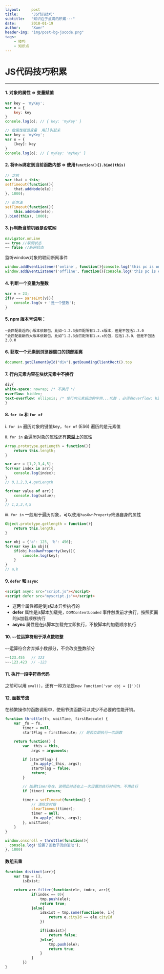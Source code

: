 ```yaml
---
layout:     post
title:      "JS代码技巧"
subtitle:   "知识在于点滴的积累···"
date:       2018-01-19
author:     "Xuer"
header-img: "img/post-bg-jscode.png"
tags:
    - 技巧
    - 知识点
---
```


# JS代码技巧积累

---

#### 1. 对象的属性 => 变量赋值

```javascript
var key = 'myKey';
var o = {
	key: key
}
console.log(o); // { key: 'myKey' }

// 给属性赋值变量  用[]引起来
var key = 'myKey';
var o = {
	[key]: key
}
console.log(o); // { myKey: 'myKey' }
```

#### 2. 将this绑定到当前函数内部 => 使用`function(){}.bind(this)`

```javascript
// 之前
var that = this;
setTimeout(function(){
	that.addNode(ele);    
}, 1000);

// 新方法
setTimeout(function(){
	this.addNode(ele);    
}.bind(this), 1000);
```
 		
#### 3. js判断当前机器是否联网
    
```javascript
navigator.onLine
== true //联网状态
== false //断网状态
```
监听window对象的联网断网事件

```javascript
window.addEventListener('online', function(){console.log('this pc is online')});
window.addEventListener('offline', function(){console.log('this pc is offline')});
```
    
#### 4. 判断一个变量为整数

```javascript
var v = 23;
if(v === parseInt(v)){
    console.log(v + '是一个整数');
}
```
    
#### 5. npm 版本号说明：

```
~会匹配最近的小版本依赖包，比如~1.2.3会匹配所有1.2.x版本，但是不包括1.3.0
^会匹配最新的大版本依赖包，比如^1.2.3会匹配所有1.x.x的包，包括1.3.0，但是不包括2.0.0
```
    
#### 6. 获取一个元素到浏览器窗口的顶部距离

```javascript
document.getElementById("div").getBoundingClientRect().top
```
    
#### 7. 行内元素内容在块状元素中不换行

```css
div{
white-space: nowrap; /* 不换行 */
overflow: hidden;
text-overflow: ellipsis; /* 使行内元素超出的字用...代替 ，必须有overflow: hidden */
}
```
    
#### 8. `for in` 和 `for of`

i. `for in` 遍历对象的键值key，`for of` (ES6) 遍历的是元素值

ii. `for in` 会遍历对象的属性还有**原型**上的属性

```javascript
Array.prototype.getLength = function(){
    return this.length;
}

var arr = [1,2,3,4,5];
for(var index in arr){
    console.log(index);
}
// 0,1,2,3,4,getLength

for(var value of arr){
    console.log(value);
}
// 1,2,3,4,5
```
iii. `for in` 一般用于遍历对象，可以使用`hasOwnProperty`筛选自身的属性 

```javascript
Object.prototype.getlength = function(){
    return this.length;
}

var obj = {'a': 123, 'b': 456};
for(var key in obj){
    if(obj.hasOwnProperty(key)){
        console.log(key);
    }
}
// a,b
```

#### 9. `defer` 和 `async`

```html
<script async src="script.js"></script>
<script defer src="myscript.js"></script>
```

* 这两个属性都是使js脚本异步执行的
* **defer** 属性是js脚本加载完，`DOMContentLoaded` 事件触发前才执行，按照页面的js加载顺序执行
* **async** 属性是在js脚本加载完立即执行，不按脚本的加载顺序执行

#### 10. `~~`位运算符用于浮点数取整

`~~`运算符会舍弃掉小数部分，不会改变整数部分

```js
~~123.455   // 123
~~-123.423  // -123
```

#### 11. 执行一段字符串代码

之前可以用 `eval()`，还有一种方法是`new Function('var obj = {}')()`

#### 12. 函数节流

在频繁操作的函数调用中，使用节流函数可以减少不必要的性能开销。

```js
function throttle(fn, waitTime, firstExecute) {
    var _fn = fn,
        timer = null,
        startFlag = firstExecute; // 是否立即执行一次函数

    return function() {
        var _this = this,
            args = arguments;

        if (startFlag) {
            _fn.apply(_this, args);
            startFlag = false;
            return;
        }

        // 如果timer存在，说明此时还在上一次设置的执行时间内，不用执行
        if (timer) return;

        timer = setTimeout(function() {
            // 清除定时器
            clearTimeout(timer);
            timer = null;
            _fn.apply(_this, args);
        }, waitTime);
    }
}

window.onscroll = throttle(function(){
  console.log('设置了函数节流的滚动');
}, 1000)
```

#### 数组去重

```js
function distinct(arr){
    var tmp = [],
        isExist;

    return arr.filter(function(ele, index, arr){
            if(index == 0){
                tmp.push(ele);
                return true;
            }else{
                isExist = tmp.some(function(e, i){
                    return e.cityId == ele.cityId
                })

                if(isExist){
                    return false;
                }else{
                    tmp.push(ele);
                    return true;
                }
            }
        })
}
```

